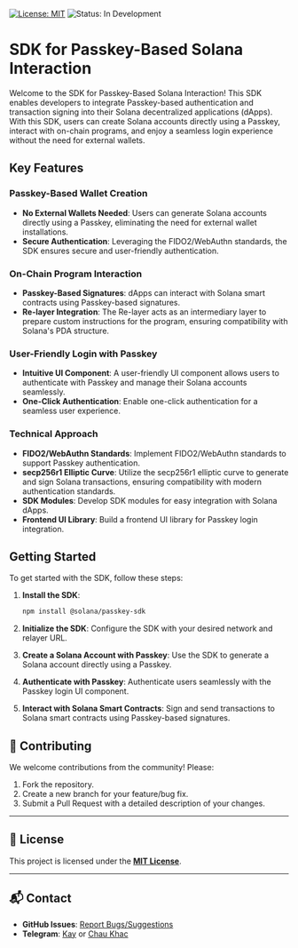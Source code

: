 [![License: MIT](https://img.shields.io/badge/License-MIT-blue.svg)](https://opensource.org/licenses/MIT)
![Status: In Development](https://img.shields.io/badge/Status-In%20Development-yellow)
# SDK for Passkey-Based Solana Interaction

Welcome to the SDK for Passkey-Based Solana Interaction! This SDK enables developers to integrate Passkey-based authentication and transaction signing into their Solana decentralized applications (dApps). With this SDK, users can create Solana accounts directly using a Passkey, interact with on-chain programs, and enjoy a seamless login experience without the need for external wallets.

## Key Features

### Passkey-Based Wallet Creation
- **No External Wallets Needed**: Users can generate Solana accounts directly using a Passkey, eliminating the need for external wallet installations.
- **Secure Authentication**: Leveraging the FIDO2/WebAuthn standards, the SDK ensures secure and user-friendly authentication.

### On-Chain Program Interaction
- **Passkey-Based Signatures**: dApps can interact with Solana smart contracts using Passkey-based signatures.
- **Re-layer Integration**: The Re-layer acts as an intermediary layer to prepare custom instructions for the program, ensuring compatibility with Solana's PDA structure.

### User-Friendly Login with Passkey
- **Intuitive UI Component**: A user-friendly UI component allows users to authenticate with Passkey and manage their Solana accounts seamlessly.
- **One-Click Authentication**: Enable one-click authentication for a seamless user experience.

### Technical Approach
- **FIDO2/WebAuthn Standards**: Implement FIDO2/WebAuthn standards to support Passkey authentication.
- **secp256r1 Elliptic Curve**: Utilize the secp256r1 elliptic curve to generate and sign Solana transactions, ensuring compatibility with modern authentication standards.
- **SDK Modules**: Develop SDK modules for easy integration with Solana dApps.
- **Frontend UI Library**: Build a frontend UI library for Passkey login integration.

## Getting Started

To get started with the SDK, follow these steps:

1. **Install the SDK**:
   ```bash
   npm install @solana/passkey-sdk
   ```

2. **Initialize the SDK**:
   Configure the SDK with your desired network and relayer URL.

3. **Create a Solana Account with Passkey**:
   Use the SDK to generate a Solana account directly using a Passkey.

4. **Authenticate with Passkey**:
   Authenticate users seamlessly with the Passkey login UI component.

5. **Interact with Solana Smart Contracts**:
   Sign and send transactions to Solana smart contracts using Passkey-based signatures.

## 🤝 Contributing

We welcome contributions from the community! Please:
1. Fork the repository.
2. Create a new branch for your feature/bug fix.
3. Submit a Pull Request with a detailed description of your changes.

---

## 📜 License

This project is licensed under the **[MIT License](LICENSE)**.

---

## 📬 Contact

- **GitHub Issues**: [Report Bugs/Suggestions](https://github.com/chauanhtuan185/Passkey-Wallet-SDK/issues)
- **Telegram**: [Kay](https://t.me/kayx64) or [Chau Khac](https://t.me/chaukhac)
